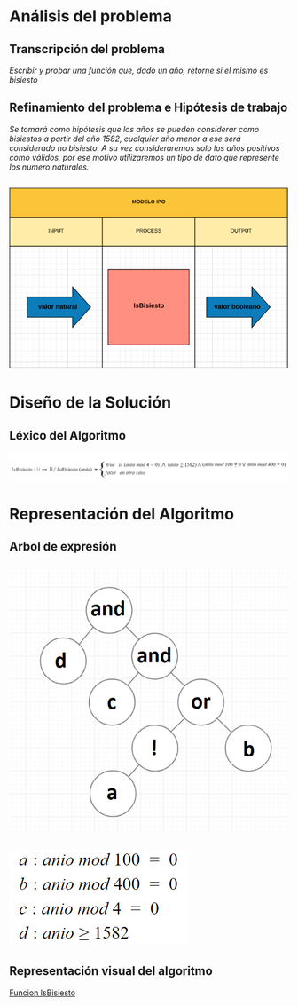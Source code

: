 # Análisis del problema

## Transcripción del problema

*Escribir y probar una función que, dado un año, retorne si el mismo es bisiesto*

## Refinamiento del problema e Hipótesis de trabajo

*Se tomará como hipótesis que los años se pueden considerar como bisiestos a partir del año 1582, cualquier año menor a ese será considerado no bisiesto. A su vez consideraremos solo los años positivos como válidos, por ese motivo utilizaremos un tipo de dato que represente los numero naturales.*

## ![Modelo IPO](https://raw.githubusercontent.com/josefranwagner/AED/master/03-Bisiesto/IPO_bisiesto.PNG)

# Diseño de la Solución

## Léxico del Algoritmo

![IsBisiesto](https://raw.githubusercontent.com/josefranwagner/AED/master/03-Bisiesto/IsBisiesto.png)

# Representación del Algoritmo

## Arbol de expresión

## ![ArbolExpresion](https://raw.githubusercontent.com/josefranwagner/AED/master/03-Bisiesto/arbol_expresion.PNG)

## ![Glosario](https://raw.githubusercontent.com/josefranwagner/AED/master/03-Bisiesto/glosario.PNG)

## Representación visual del algoritmo

[Funcion IsBisiesto](https://raw.githubusercontent.com/josefranwagner/AED/master/03-Bisiesto/IsBisiesto.cpp)

